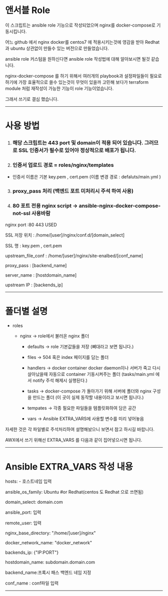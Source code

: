 # 앤서블 Role

이 스크립트는 ansible role 기능으로 작성되었으며 nginx를 docker-compose로 기동시킵니다.

어느 github 에서 nginx docker를 centos7 에 적용시키는것에 영감을 받아 Redhat 과 ubuntu 상관없이 만들수 있는 버전으로 만들었습니다.

ansible role 커스텀을 원하신다면 ansible role 작성법에 대해 알아보시면 될것 같습니다.

nginx-docker-compose 를 하기 위해서 여러개의 playbook과 설정파일들이 필요로 하기에 가장 효율적으로 쓸수 있는것이 무엇이 있을까 고민해 보다가 terraform module 처럼 재작성이 가능한 기능이 role 기능이었습니다.

그래서 쓰기로 결심 했습니다.


---

# 사용 방법

1. ### 해당 스크립트는 443 port 및 domain이 적용 되어 있습니다. 그러므로 SSL 인증서가 필수로 있어야 정상적으로 배포가 됩니다. 

2. ### 인증서 업로드 경로 = roles/nginx/templates

  -  인증서 이름은 기본 key.pem , cert.pem  (이름 변경 경로 : defaluts/main.yml )

3. ### proxy_pass 처리 (백엔드 포트 미처리시 주석 하여 사용)

4. ### 80 포트 전용 nginx script -> ansible-nginx-docker-compose-not-ssl 사용바람


nginx port :80 443 USED

SSL 저장 위치 : /home/[user]/nginx/conf.d/[domain_select]

SSL 명 : key.pem , cert.pem

upstream_file_conf : /home/[user]/nginx/site-enalbed/[conf_name]

proxy_pass : [backend_name]

server_name : [hostdomain_name]

upstream IP : [backends_ip]

---

# 폴더별 설명

- roles

    - nginx -> role에서 불러온 nginx 폴더

        - defaults -> role 기본값들을 저장 (뼈대라고 보면 됩니다.)

        - files -> 504 혹은 index 페이지를 담는 폴더

        - handlers -> docker container docker daemon이나 서버가 죽고 다시 살아났을때 자동으로 container 
        기동시켜주는 폴더 (tasks/main.yml 에서 notify 주석 해제시 실행된다.)

        - tasks -> docker-compose 가 돌아가기 위해 서버에 폴더와 nginx 구성을 만드는 폴더 (이 곳이 실제 동작할 내용이라고 보시면 됩니다.)
 
        - tempates -> 각종 필요한 파일들을 템플릿화하여 담은 공간
 
        - vars -> Ansible EXTRA_VARS에 사용할 변수를 미리 넣어놓음

자세한 것은 각 파일별로 주석처리하여 설명해놨으니 보면서 참고 하시길 바랍니다.

AWX에서 쓰기 위해선 EXTRA_VARS 를 다음과 같이 집어넣으시면 됩니다.

---

# Ansible EXTRA_VARS 작성 내용

hosts: 
  \- 호스트네임 입력

ansible_os_family: Ubuntu #or Redhat(centos 도 Redhat 으로 쓰면됨)

domain_select: domain.com

ansible_port: 입력

remote_user: 입력

nginx_base_directory: "/home/\[user\]/nginx"

docker_network_name: "docker_network"

backends_ip: {"IP:PORT"}

hostdomain_name: subdomain.domain.com

backend_name:프록시 패스 백엔드 네임 지정

conf_name : conf파일 입력

---


